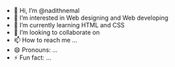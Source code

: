 - 👋 Hi, I’m @nadithnemal
- 👀 I’m interested in Web designing and Web developing
- 🌱 I’m currently learning HTML and CSS
- 💞️ I’m looking to collaborate on 
- 📫 How to reach me ...
- 😄 Pronouns: ...
- ⚡ Fun fact: ...

<!---
nadithnemal/nadithnemal is a ✨ special ✨ repository because its `README.md` (this file) appears on your GitHub profile.
You can click the Preview link to take a look at your changes.
--->
